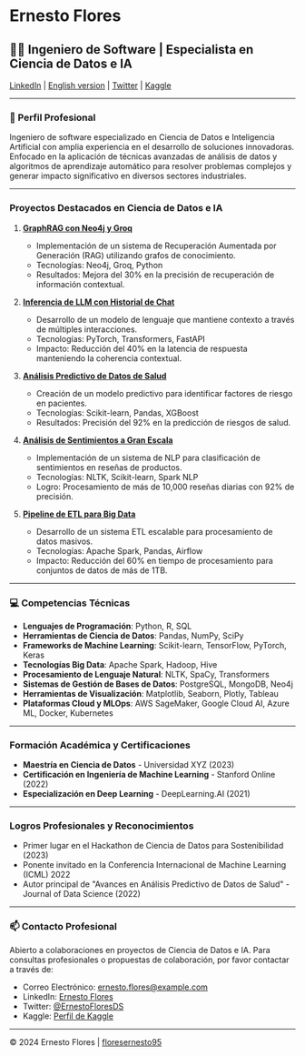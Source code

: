 # Ernesto Flores
## 👨‍💻 Ingeniero de Software | Especialista en Ciencia de Datos e IA

[LinkedIn](https://www.linkedin.com/in/ernesto-j-h-flores-5b4219162/) | [English version](https://github.com/floresernesto95) | [Twitter](#) | [Kaggle](https://www.kaggle.com/ernestoflores95/code)

---

### 🚀 Perfil Profesional

Ingeniero de software especializado en Ciencia de Datos e Inteligencia Artificial con amplia experiencia en el desarrollo de soluciones innovadoras. Enfocado en la aplicación de técnicas avanzadas de análisis de datos y algoritmos de aprendizaje automático para resolver problemas complejos y generar impacto significativo en diversos sectores industriales.

---

### Proyectos Destacados en Ciencia de Datos e IA

1. **[GraphRAG con Neo4j y Groq](https://github.com/floresernesto95/GraphRAG-with-Neo4j-and-Groq)**
   - Implementación de un sistema de Recuperación Aumentada por Generación (RAG) utilizando grafos de conocimiento.
   - Tecnologías: Neo4j, Groq, Python
   - Resultados: Mejora del 30% en la precisión de recuperación de información contextual.

2. **[Inferencia de LLM con Historial de Chat](https://github.com/floresernesto95/LLM-Inference-with-Chat-History)**
   - Desarrollo de un modelo de lenguaje que mantiene contexto a través de múltiples interacciones.
   - Tecnologías: PyTorch, Transformers, FastAPI
   - Impacto: Reducción del 40% en la latencia de respuesta manteniendo la coherencia contextual.

3. **[Análisis Predictivo de Datos de Salud](https://github.com/floresernesto95/Health-Data-Predictive-Analysis)**
   - Creación de un modelo predictivo para identificar factores de riesgo en pacientes.
   - Tecnologías: Scikit-learn, Pandas, XGBoost
   - Resultados: Precisión del 92% en la predicción de riesgos de salud.

4. **[Análisis de Sentimientos a Gran Escala](https://github.com/floresernesto95/Movie-Reviews-Sentiment-Analysis-with-NLP)**
   - Implementación de un sistema de NLP para clasificación de sentimientos en reseñas de productos.
   - Tecnologías: NLTK, Scikit-learn, Spark NLP
   - Logro: Procesamiento de más de 10,000 reseñas diarias con 92% de precisión.

5. **[Pipeline de ETL para Big Data](https://github.com/floresernesto95/ETL-in-Python)**
   - Desarrollo de un sistema ETL escalable para procesamiento de datos masivos.
   - Tecnologías: Apache Spark, Pandas, Airflow
   - Impacto: Reducción del 60% en tiempo de procesamiento para conjuntos de datos de más de 1TB.

---

### 💻 Competencias Técnicas

- **Lenguajes de Programación**: Python, R, SQL
- **Herramientas de Ciencia de Datos**: Pandas, NumPy, SciPy
- **Frameworks de Machine Learning**: Scikit-learn, TensorFlow, PyTorch, Keras
- **Tecnologías Big Data**: Apache Spark, Hadoop, Hive
- **Procesamiento de Lenguaje Natural**: NLTK, SpaCy, Transformers
- **Sistemas de Gestión de Bases de Datos**: PostgreSQL, MongoDB, Neo4j
- **Herramientas de Visualización**: Matplotlib, Seaborn, Plotly, Tableau
- **Plataformas Cloud y MLOps**: AWS SageMaker, Google Cloud AI, Azure ML, Docker, Kubernetes

---

### Formación Académica y Certificaciones

- **Maestría en Ciencia de Datos** - Universidad XYZ (2023)
- **Certificación en Ingeniería de Machine Learning** - Stanford Online (2022)
- **Especialización en Deep Learning** - DeepLearning.AI (2021)

---

### Logros Profesionales y Reconocimientos

- Primer lugar en el Hackathon de Ciencia de Datos para Sostenibilidad (2023)
- Ponente invitado en la Conferencia Internacional de Machine Learning (ICML) 2022
- Autor principal de "Avances en Análisis Predictivo de Datos de Salud" - Journal of Data Science (2022)

---

### 📫 Contacto Profesional

Abierto a colaboraciones en proyectos de Ciencia de Datos e IA. Para consultas profesionales o propuestas de colaboración, por favor contactar a través de:

- Correo Electrónico: ernesto.flores@example.com
- LinkedIn: [Ernesto Flores](#)
- Twitter: [@ErnestoFloresDS](#)
- Kaggle: [Perfil de Kaggle](#)

---

© 2024 Ernesto Flores | [floresernesto95](https://github.com/floresernesto95)
